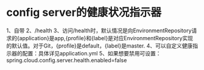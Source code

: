 # config server的健康状况指示器
1、自带
2、/health
3、访问/health时，默认情况是向EnvironmentRepository请求的{application}是app,{profile}和{label}是对应EnvironmentRepository实现的默认值。对于Git，{profile}是default，{label}是master.
4、可以自定义健康指示器的配置：具体详见application.yml
5、如果想要禁用可设置：spring.cloud.config.server.health.enabled=false


# 